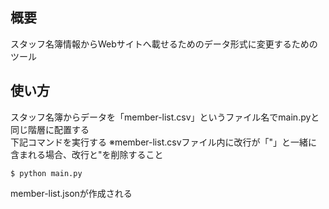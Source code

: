 ## 概要

スタッフ名簿情報からWebサイトへ載せるためのデータ形式に変更するためのツール

## 使い方

スタッフ名簿からデータを「member-list.csv」というファイル名でmain.pyと同じ階層に配置する  
下記コマンドを実行する
※member-list.csvファイル内に改行が「"」と一緒に含まれる場合、改行と"を削除すること

```
$ python main.py
```

member-list.jsonが作成される
